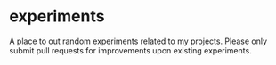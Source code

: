 experiments
===========

A place to out random experiments related to my projects. Please only submit pull requests for improvements upon existing experiments.
